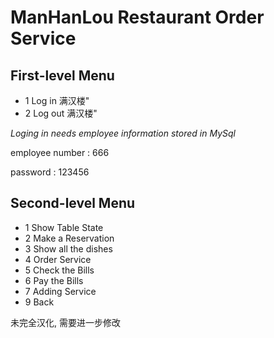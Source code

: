 # ManHanLou Restaurant Order Service
## First-level Menu
- 1 Log in 满汉楼"
- 2 Log out 满汉楼"

*Loging in needs employee information stored in MySql*

employee number : 666

password : 123456

## Second-level Menu
- 1 Show Table State
- 2 Make a Reservation
- 3 Show all the dishes
- 4 Order Service
- 5 Check the Bills
- 6 Pay the Bills
- 7 Adding Service
- 9 Back

未完全汉化, 需要进一步修改
